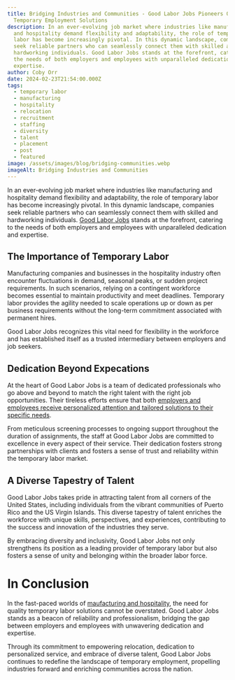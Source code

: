 ```yaml
---
title: Bridging Industries and Communities - Good Labor Jobs Pioneers Quality
  Temporary Employment Solutions
description: In an ever-evolving job market where industries like manufacturing
  and hospitality demand flexibility and adaptability, the role of temporary
  labor has become increasingly pivotal. In this dynamic landscape, companies
  seek reliable partners who can seamlessly connect them with skilled and
  hardworking individuals. Good Labor Jobs stands at the forefront, catering to
  the needs of both employers and employees with unparalleled dedication and
  expertise.
author: Coby Orr
date: 2024-02-23T21:54:00.000Z
tags:
  - temporary labor
  - manufacturing
  - hospitality
  - relocation
  - recruitment
  - staffing
  - diversity
  - talent
  - placement
  - post
  - featured
image: /assets/images/blog/bridging-communities.webp
imageAlt: Bridging Industries and Communities
---
```


In an ever-evolving job market where industries like manufacturing and hospitality demand flexibility and adaptability, the role of temporary labor has become increasingly pivotal. In this dynamic landscape, companies seek reliable partners who can seamlessly connect them with skilled and hardworking individuals. [Good Labor Jobs](./) stands at the forefront, catering to the needs of both employers and employees with unparalleled dedication and expertise.

## The Importance of Temporary Labor

Manufacturing companies and businesses in the hospitality industry often encounter fluctuations in demand, seasonal peaks, or sudden project requirements. In such scenarios, relying on a contingent workforce becomes essential to maintain productivity and meet deadlines. Temporary labor provides the agility needed to scale operations up or down as per business requirements without the long-term commitment associated with permanent hires.

Good Labor Jobs recognizes this vital need for flexibility in the workforce and has established itself as a trusted intermediary between employers and job seekers.

## Dedication Beyond Expecations

At the heart of Good Labor Jobs is a team of dedicated professionals who go above and beyond to match the right talent with the right job opportunities. Their tireless efforts ensure that both [employers and employees receive personalized attention and tailored solutions to their specific needs](./testimonials).

From meticulous screening processes to ongoing support throughout the duration of assignments, the staff at Good Labor Jobs are committed to excellence in every aspect of their service. Their dedication fosters strong partnerships with clients and fosters a sense of trust and reliability within the temporary labor market.

## A Diverse Tapestry of Talent

Good Labor Jobs takes pride in attracting talent from all corners of the United States, including individuals from the vibrant communities of Puerto Rico and the US Virgin Islands. This diverse tapestry of talent enriches the workforce with unique skills, perspectives, and experiences, contributing to the success and innovation of the industries they serve.

By embracing diversity and inclusivity, Good Labor Jobs not only strengthens its position as a leading provider of temporary labor but also fosters a sense of unity and belonging within the broader labor force.

# In Conclusion

In the fast-paced worlds of [maufacturing and hospitality](./jobs), the need for quality temporary labor solutions cannot be overstated. Good Labor Jobs stands as a beacon of reliability and professionalism, bridging the gap between employers and employees with unwavering dedication and expertise.

Through its commitment to empowering relocation, dedication to personalized service, and embrace of diverse talent, Good Labor Jobs continues to redefine the landscape of temporary employment, propelling industries forward and enriching communities across the nation.
